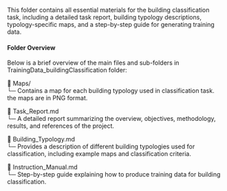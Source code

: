 This folder contains all essential materials for the building classification task, including a detailed task report, building typology descriptions, typology-specific maps, and a step-by-step guide for generating training data.

#### Folder Overview

Below is a brief overview of the main files and sub-folders in TrainingData_buildingClassification folder:

📁 Maps/                  
   └─ Contains a map for each building typology used in classification task. the maps are in PNG format.
   
📄 Task_Report.md  
   └─ A detailed report summarizing the overview, objectives, methodology, results, and references of the project.

📄 Building_Typology.md  
   └─ Provides a description of different building typologies used for classification, including example maps and classification criteria.

📄 Instruction_Manual.md  
   └─ Step-by-step guide explaining how to produce training data for building classification.




